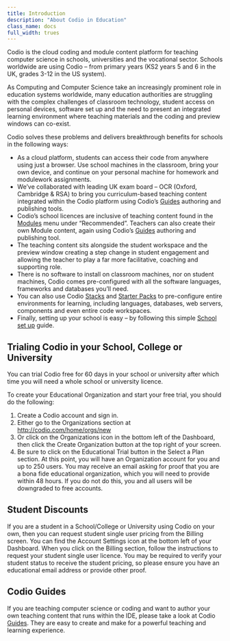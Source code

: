 ```yaml
---
title: Introduction
description: "About Codio in Education"
class_name: docs
full_width: trues
---
```


Codio is the cloud coding and module content platform for teaching computer science in schools, universities and the vocational sector.  Schools worldwide are using Codio – from primary years (KS2 years 5 and 6 in the UK, grades 3-12 in the US system).

As Computing and Computer Science take an increasingly prominent role in education systems worldwide, many education authorities are struggling with the complex challenges of classroom technology, student access on personal devices, software set up and the need to present an integrated learning environment where teaching materials and the coding and preview windows can co-exist.

Codio solves these problems and delivers breakthrough benefits for schools in the following ways:

-	As a cloud platform, students can access their code from anywhere using just a browser.  Use school machines in the classroom, bring your own device, and continue on your personal machine for homework and modulework assignments.
-	We’ve collaborated with leading UK exam board – OCR (Oxford, Cambridge & RSA) to bring you curriculum-based teaching content integrated within the Codio platform using Codio’s [Guides](/docs/tuts/) authoring and publishing tools.
-	Codio’s school licences are inclusive of teaching content found in the [Modules](/docs/dashboard/modules/) menu under “Recommended”.  Teachers can also create their own Module content, again using Codio’s [Guides](/docs/tuts/) authoring and publishing tool.
-	The teaching content sits alongside the student workspace and the preview window creating a step change in student engagement and allowing the teacher to play a far more facilitative, coaching and supporting role.
-	There is no software to install on classroom machines, nor on student machines, Codio comes pre-configured with all the software languages, frameworks and databases you’ll need.
-	You can also use Codio [Stacks](/docs/teacher/stacks/) and [Starter Packs](/docs/teacher/packs/) to pre-configure entire environments for learning, including languages, databases, web servers, components and even entire code workspaces.
-	Finally, setting up your school is easy – by following this simple [School set up](/docs/teacher/edusetup/) guide.

## Trialing Codio in your School, College or University

You can trial Codio free for 60 days in your school or university after which time you will need a whole school or university licence.

To create your Educational Organization and start your free trial, you should do the following:

1.	Create a Codio account and sign in.
2.	Either go to the Organizations section at http://codio.com/home/orgs/new
3.	Or click on the Organizations icon in the bottom left of the Dashboard, then click the Create Organization button at the top right of your screen.
4.	Be sure to click on the Educational Trial button in the Select a Plan section.
At this point, you will have an Organization account for you and up to 250 users. You may receive an email asking for proof that you are a bona fide educational organization, which you will need to provide within 48 hours. If you do not do this, you and all users will be downgraded to free accounts.

## Student Discounts

If you are a student in a School/College or University using Codio on your own, then you can request student single user pricing from the Billing screen.
You can find the Account Settings icon at the bottom left of your Dashboard. When you click on the Billing section, follow the instructions to request your student single user licence.
You may be required to verify your student status to receive the student pricing, so please ensure you have an educational email address or provide other proof.

## Codio Guides

If you are teaching computer science or coding and want to author your own teaching content that runs within the IDE, please take a look at Codio [Guides](/docs/tuts/). They are easy to create and make for a powerful teaching and learning experience.
